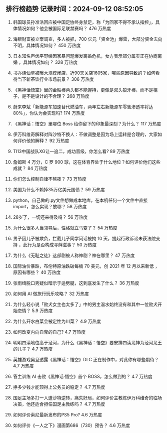 
## 排行榜趋势 记录时间：2024-09-12 08:52:05
  
  1. 韩国球员孙准浩回应被中国足协终身禁足，称「为回家不得不承认指控」，具体情况如何？他会被国际足联禁赛吗？ 476 万热度
    
  2. 海银财富被立案调查，多人被抓，700 亿元「资金池」爆雷，大部分资金去向不明，具体情况如何？ 450 万热度
    
  3. 日本知名声优平野绫因家暴问题爆发离婚危机，女方表示部分属实正在协商离婚 ，具体情况如何？ 328 万热度
    
  4. 书亦烧仙草被曝大规模闭店，近90天关店1605家，哪些原因导致的？如何看待当下新茶饮行业市场前景？ 306 万热度
    
  5. 《黑神话悟空》里的金箍棒两头都不能握持，更像是双头狼牙棒，而不是棍子，是不是设计的不合理？ 268 万热度
    
  6. 蔚来李斌「新能源车加速替代燃油车，两年左右新能源车零售渗透率将达 80%」，你认为会实现吗? 174 万热度
    
  7. 《黑神话：悟空》里哪位 Boss 给你留下的印象最深刻？为什么？ 117 万热度
    
  8. 伊万科维奇解释对阵沙特不换人：不做调整是因为场上运转是合理的，大家如何评价他的解释？ 92 万热度
    
  9. TI13中国战队XG让一追二，成功晋级，你怎么看? 89 万热度
    
  10. 詹姆斯 4 万分，C 罗 900 球，这在体育界处于什么地位？如何评价他们这些成就？ 84 万热度
    
  11. 你们怎么控制自律不熬夜？ 73 万热度
    
  12. 美国为什么不赖掉35万亿美元国债？ 59 万热度
    
  13. python，自己做的.py文件想做成本地库，在本机任何一个文件中直接import，怎么实现？放哪？ 58 万热度
    
  14. 28岁了，一切还来得及吗？ 56 万热度
    
  15. 为什么很多人当领导后，性格就立马变了？ 54 万热度
    
  16. 男子因儿子被欺负，拦截儿子同学问话被拘 10 天，提起行政诉讼未获法院支持 ，此行为是否构成寻衅滋事？ 50 万热度
    
  17. 为什么《无耻之徒》这部剧被人称神剧？神在哪里？ 47 万热度
    
  18. 国际油价暴跌，布伦特原油跌破每桶 70 美元，创 2021 年 12 月以来新低 ，原因有哪些？ 40 万热度
    
  19. 张雨绮脱口秀疑似暗示于适劈腿，这到底发生了什么？ 36 万热度
    
  20. 如何用 AI 做旅行玩乐攻略？ 32 万热度
    
  21. 为什么轻小说「败犬女主也太多了」中的男主温水始终没有和其中一位败犬开始恋情？ 5.9 万热度
    
  22. 为什么开水白菜会被定性为川菜？ 4.9 万热度
    
  23. 如何改变内向自卑的自己? 4.7 万热度
    
  24. 明明四渎地位高于泾河，为什么《黑神话：悟空》要安排四渎龙神为泾河龙王的儿子？ 4.7 万热度
    
  25. 英雄游戏吴旦透露《黑神话：悟空》DLC 正在制作中，对此你有哪些期待？ 4.7 万热度
    
  26. 答主训练 AI 击败《黑神话·悟空》首个 BOSS，怎么做到的？ 4.7 万热度
    
  27. 挣多少钱才能顶得上公务员的稳定？ 4.7 万热度
    
  28. 国足主场多打一人遭沙特逆转，痛失好局，如何评价主教练伊万科维奇的临场决策，他还适合担任国足主教练吗？ 4.7 万热度
    
  29. 如何评价索尼最新发布的PS5 Pro? 4.6 万热度
    
  30. 如何评价《一人之下》漫画第686（730）预告？ 4.6 万热度
    